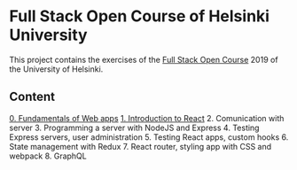 
# Full Stack Open Course of Helsinki University

This project contains the exercises of the [Full Stack Open Course](https://fullstackopen.com/en/) 2019 of the University of Helsinki.

## Content
 [0. Fundamentals of Web apps](https://github.com/sajjadtaghilou/full-stack-helsinki/tree/master/PART%200)
 [1. Introduction to React](https://github.com/sajjadtaghilou/full-stack-helsinki/tree/master/PART%201)
 2. Comunication with server
 3. Programming a server with NodeJS and Express
 4. Testing Express servers, user administration
 5. Testing React apps, custom hooks
 6. State management with Redux
 7. React router, styling app with CSS and webpack
 8. GraphQL

